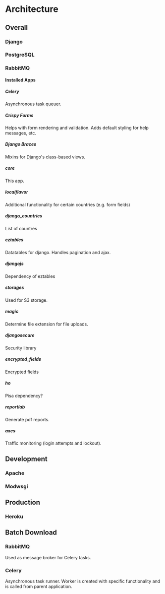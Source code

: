 # Architecture
## Overall
### Django
### PostgreSQL
### RabbitMQ

#### Installed Apps
##### Celery
Asynchronous task queuer.
##### Crispy Forms
Helps with form rendering and validation. Adds default styling for help messages, etc.
##### Django Braces
Mixins for Django's class-based views.
##### core
This app.
##### localflavor
Additional functionality for certain countries (e.g. form fields)
##### django_countries
List of countres
##### eztables
Datatables for django. Handles pagination and ajax.
##### djangojs
Dependency of eztables
##### storages
Used for S3 storage.
##### magic
Determine file extension for file uploads.
##### djangosecure
Security library
##### encrypted_fields
Encrypted fields
##### ho
Pisa dependency?
##### reportlab
Generate pdf reports.
##### axes
Traffic monitoring (login attempts and lockout).

## Development
### Apache

### Modwsgi

## Production

### Heroku


## Batch Download

### RabbitMQ

Used as message broker for Celery tasks.

### Celery

Asynchronous task runner. Worker is created with specific functionality and is called from parent application.